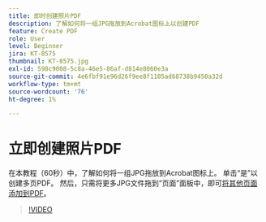```yaml
---
title: 即时创建照片PDF
description: 了解如何将一组JPG拖放到Acrobat图标上以创建PDF
feature: Create PDF
role: User
level: Beginner
jira: KT-8575
thumbnail: KT-8575.jpg
exl-id: 598c9008-5c8a-46e5-86af-d814e8060e3a
source-git-commit: 4e6fbf91e96d26f9ee8f1105ad68738b9450a32d
workflow-type: tm+mt
source-wordcount: '76'
ht-degree: 1%

---
```


# 立即创建照片PDF

在本教程（60秒）中，了解如何将一组JPG拖放到Acrobat图标上。 单击“是”以创建多页PDF。 然后，只需将更多JPG文件拖到“页面”面板中，即可[将其他页面添加到PDF](https://www.adobe.com/acrobat/online/add-pages-to-pdf.html)。

>[!VIDEO](https://video.tv.adobe.com/v/336365?quality=12&learn=on&hidetitle=true)
